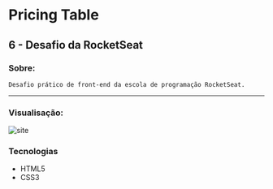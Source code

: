 # Pricing Table

## 6 - Desafio da RocketSeat

### Sobre:

    Desafio prático de front-end da escola de programação RocketSeat.

---

### Visualisação:

![site]()

### Tecnologias

- HTML5
- CSS3
